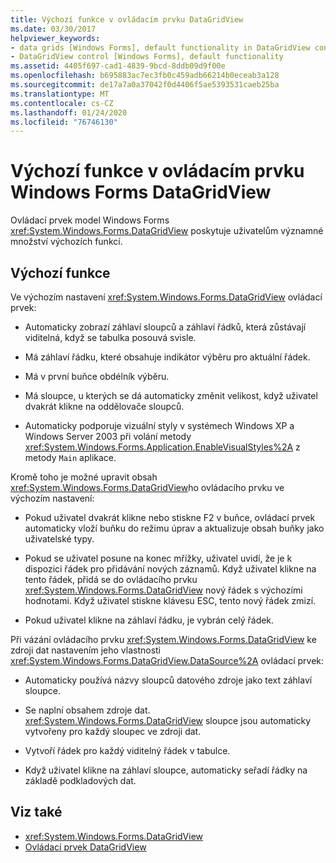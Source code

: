 ```yaml
---
title: Výchozí funkce v ovládacím prvku DataGridView
ms.date: 03/30/2017
helpviewer_keywords:
- data grids [Windows Forms], default functionality in DataGridView control
- DataGridView control [Windows Forms], default functionality
ms.assetid: 4405f697-cad1-4839-9bcd-8ddb09d9f00e
ms.openlocfilehash: b695883ac7ec3fb0c459adb66214b0eceab3a128
ms.sourcegitcommit: de17a7a0a37042f0d4406f5ae5393531caeb25ba
ms.translationtype: MT
ms.contentlocale: cs-CZ
ms.lasthandoff: 01/24/2020
ms.locfileid: "76746130"
---
```

# <a name="default-functionality-in-the-windows-forms-datagridview-control"></a>Výchozí funkce v ovládacím prvku Windows Forms DataGridView
Ovládací prvek model Windows Forms <xref:System.Windows.Forms.DataGridView> poskytuje uživatelům významné množství výchozích funkcí.  
  
## <a name="default-functionality"></a>Výchozí funkce  
 Ve výchozím nastavení <xref:System.Windows.Forms.DataGridView> ovládací prvek:  
  
- Automaticky zobrazí záhlaví sloupců a záhlaví řádků, která zůstávají viditelná, když se tabulka posouvá svisle.  
  
- Má záhlaví řádku, které obsahuje indikátor výběru pro aktuální řádek.  
  
- Má v první buňce obdélník výběru.  
  
- Má sloupce, u kterých se dá automaticky změnit velikost, když uživatel dvakrát klikne na oddělovače sloupců.  
  
- Automaticky podporuje vizuální styly v systémech Windows XP a Windows Server 2003 při volání metody <xref:System.Windows.Forms.Application.EnableVisualStyles%2A> z metody `Main` aplikace.  
  
 Kromě toho je možné upravit obsah <xref:System.Windows.Forms.DataGridView>ho ovládacího prvku ve výchozím nastavení:  
  
- Pokud uživatel dvakrát klikne nebo stiskne F2 v buňce, ovládací prvek automaticky vloží buňku do režimu úprav a aktualizuje obsah buňky jako uživatelské typy.  
  
- Pokud se uživatel posune na konec mřížky, uživatel uvidí, že je k dispozici řádek pro přidávání nových záznamů. Když uživatel klikne na tento řádek, přidá se do ovládacího prvku <xref:System.Windows.Forms.DataGridView> nový řádek s výchozími hodnotami. Když uživatel stiskne klávesu ESC, tento nový řádek zmizí.  
  
- Pokud uživatel klikne na záhlaví řádku, je vybrán celý řádek.  
  
 Při vázání ovládacího prvku <xref:System.Windows.Forms.DataGridView> ke zdroji dat nastavením jeho vlastnosti <xref:System.Windows.Forms.DataGridView.DataSource%2A> ovládací prvek:  
  
- Automaticky používá názvy sloupců datového zdroje jako text záhlaví sloupce.  
  
- Se naplní obsahem zdroje dat. <xref:System.Windows.Forms.DataGridView> sloupce jsou automaticky vytvořeny pro každý sloupec ve zdroji dat.  
  
- Vytvoří řádek pro každý viditelný řádek v tabulce.  
  
- Když uživatel klikne na záhlaví sloupce, automaticky seřadí řádky na základě podkladových dat.  
  
## <a name="see-also"></a>Viz také

- <xref:System.Windows.Forms.DataGridView>
- [Ovládací prvek DataGridView](datagridview-control-windows-forms.md)
